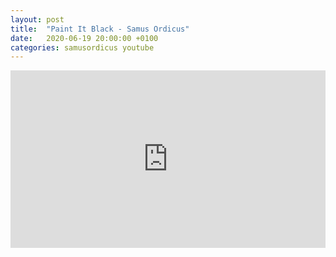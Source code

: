 ```yaml
---
layout: post
title:  "Paint It Black - Samus Ordicus"
date:   2020-06-19 20:00:00 +0100
categories: samusordicus youtube
---
```

<style>.embed-container { position: relative; padding-bottom: 56.25%; height: 0; overflow: hidden; max-width: 100%; } .embed-container iframe, .embed-container object, .embed-container embed { position: absolute; top: 0; left: 0; width: 100%; height: 100%; }</style><div class='embed-container'><iframe src='https://www.youtube.com/embed/hGSfwUaYzDo' frameborder='0' allowfullscreen></iframe></div>
